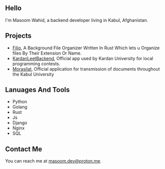 ## Hello

I'm Masoom Wahid, a backend developer living in Kabul, Afghanistan.

## Projects

* [Filio](https://github.com/Masoom-Wahid/filio), A Background File Organizer Written In Rust Which lets u Organize files By Their Extension Or Name.
* [KardanLeetBackend](https://github.com/Masoom-Wahid/KardanLeetBackend), Official app used by Kardan University for local programming contests.
* [Morasilat](https://murasilat.vercel.app), Official application for transmission of documents throughout the Kabul University

## Lanuages And Tools
* Python
* Golang
* Rust
* Js
* Django
* Nginx
* SQL

## Contact Me
You can reach me at <masoom.dev@proton.me>.

